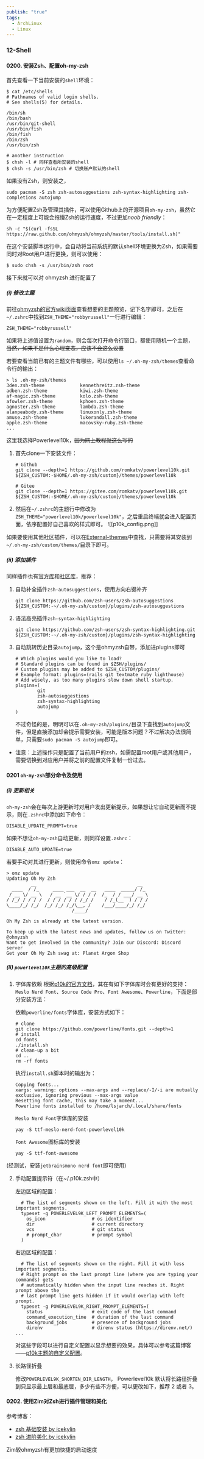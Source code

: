 ```yaml
---
publish: "true"
tags:
  - ArchLinux
  - Linux
---
```


### 12-Shell
#### 0200. 安装Zsh、配置oh-my-zsh

首先查看一下当前安装的`shell`环境：

```shell
$ cat /etc/shells
# Pathnames of valid login shells.
# See shells(5) for details.

/bin/sh
/bin/bash
/usr/bin/git-shell
/usr/bin/fish
/bin/fish
/bin/zsh
/usr/bin/zsh

# another instruction
$ chsh -l # 同样查看所安装的shell
$ chsh -s /usr/bin/zsh # 切换账户默认的shell
```

如果没有Zsh，则安装之，
```shell
sudo pacman -S zsh zsh-autosuggestions zsh-syntax-highlighting zsh-completions autojump
```

为方便配置Zsh及管理其插件，可以使用Github上的开源项目`oh-my-zsh`，虽然它在一定程度上可能会拖慢Zsh的运行速度，不过更加*noob friendly*：

```shell
sh -c "$(curl -fsSL https://raw.github.com/ohmyzsh/ohmyzsh/master/tools/install.sh)"
```

在这个安装脚本运行中，会自动将当前系统的默认shell环境更换为Zsh，如果需要同时对Root用户进行更换，则可以使用：
```shell
$ sudo chsh -s /usr/bin/zsh root
```

接下来就可以对 ohmyzsh 进行配置了

##### (i) 修改主题

前往[ohmyzsh的官方wiki页面](https://github.com/ohmyzsh/ohmyzsh/wiki/Themes)查看想要的主题预览，记下名字即可，之后在`~/.zshrc`中找到`ZSH_THEME="robbyrussell"`一行进行编辑：

```shell
ZSH_THEME="robbyrussell"
```

如果将上述值设置为`random`，则会每次打开命令行窗口，都使用随机一个主题，~~当然，如果不是什么心理变态，应该不会这么设置~~

若要查看当前已有的主题文件有哪些，可以使用`ls ~/.oh-my-zsh/themes`查看命令行的输出：

```shell
> ls .oh-my-zsh/themes
3den.zsh-theme             kennethreitz.zsh-theme
adben.zsh-theme            kiwi.zsh-theme
af-magic.zsh-theme         kolo.zsh-theme
afowler.zsh-theme          kphoen.zsh-theme
agnoster.zsh-theme         lambda.zsh-theme
alanpeabody.zsh-theme      linuxonly.zsh-theme
amuse.zsh-theme            lukerandall.zsh-theme
apple.zsh-theme            macovsky-ruby.zsh-theme
...
```

这里我选择Powerlevel10k，~~因为网上教程就这么写的~~

1. 首先clone一下安装文件：
   ```shell
   # Github
   git clone --depth=1 https://github.com/romkatv/powerlevel10k.git ${ZSH_CUSTOM:-$HOME/.oh-my-zsh/custom}/themes/powerlevel10k
   
   # Gitee
   git clone --depth=1 https://gitee.com/romkatv/powerlevel10k.git ${ZSH_CUSTOM:-$HOME/.oh-my-zsh/custom}/themes/powerlevel10k
   ```

2. 然后在`~/.zshrc`的主题行中修改为`ZSH_THEME="powerlevel10k/powerlevel10k"`，之后重启终端就会进入配置页面，依序配置好自己喜欢的样式即可。
![[p10k_config.png]]

如果要使用其他社区插件，可以在[External-themes](https://github.com/ohmyzsh/ohmyzsh/wiki/External-themes)中查找，只需要将其安装到`~/.oh-my-zsh/custom/themes/`目录下即可。

##### (ii) 添加插件
同样插件也有[官方库](https://github.com/ohmyzsh/ohmyzsh/wiki/Themes)和[社区库](https://github.com/ohmyzsh/ohmyzsh/wiki/External-plugins)，推荐：

1. 自动补全插件`zsh-autosuggestions`，使用方向右键补齐
   ```shell
   git clone https://github.com/zsh-users/zsh-autosuggestions ${ZSH_CUSTOM:-~/.oh-my-zsh/custom}/plugins/zsh-autosuggestions
   ```

2. 语法高亮插件`zsh-syntax-highlighting`
   ```shell
   git clone https://github.com/zsh-users/zsh-syntax-highlighting.git ${ZSH_CUSTOM:-~/.oh-my-zsh/custom}/plugins/zsh-syntax-highlighting
   ```

3. 自动跳转历史目录`autojump`，这个是ohmyzsh自带，添加进plugins即可
   ```shell
   # Which plugins would you like to load?
   # Standard plugins can be found in $ZSH/plugins/
   # Custom plugins may be added to $ZSH_CUSTOM/plugins/
   # Example format: plugins=(rails git textmate ruby lighthouse)
   # Add wisely, as too many plugins slow down shell startup.
   plugins=(
           git
           zsh-autosuggestions
           zsh-syntax-highlighting
           autojump
   )
   ```
   
   不过奇怪的是，明明可以在`.oh-my-zsh/plugins/`目录下查找到`autojump`文件，但是直接添加却会提示需要安装，可能是版本问题？不过解决办法很简单，只需要`sudo pacman -S autojump`即可。

- 注意：上述操作只是配置了当前用户的zsh，如需配置root用户或其他用户，需要切换到对应用户并将之前的配置文件复制一份过去。

#### 0201 `oh-my-zsh`部分命令及使用

##### (i) 更新相关

`oh-my-zsh`会在每次上游更新时对用户发出更新提示，如果想让它自动更新而不提示，则在`.zshrc`中添加如下命令：
```shell
DISABLE_UPDATE_PROMPT=true
```

如果不想让`oh-my-zsh`自动更新，则同样设置`.zshrc`：
```shell
DISABLE_AUTO_UPDATE=true
```

若要手动对其进行更新，则使用命令`omz update`：
```shell
> omz update
Updating Oh My Zsh
         __                                     __   
  ____  / /_     ____ ___  __  __   ____  _____/ /_  
 / __ \/ __ \   / __ `__ \/ / / /  /_  / / ___/ __ \ 
/ /_/ / / / /  / / / / / / /_/ /    / /_(__  ) / / / 
\____/_/ /_/  /_/ /_/ /_/\__, /    /___/____/_/ /_/  
                        /____/                       

Oh My Zsh is already at the latest version.

To keep up with the latest news and updates, follow us on Twitter: @ohmyzsh
Want to get involved in the community? Join our Discord: Discord server
Get your Oh My Zsh swag at: Planet Argon Shop

```

##### (ii) `powerlevel10k`主题的高级配置

1. 字体库依赖
   根据[p10k的官方文档](https://github.com/romkatv/powerlevel10k#meslo-nerd-font-patched-for-powerlevel10k)，其在有如下字体库时会有更好的支持：`Meslo Nerd Font`、`Source Code Pro`、`Font Awesome`、`Powerline`，下面是部分安装方法：
   
   依赖`powerline/fonts`字体库，安装方式如下：
   ```shell
   # clone
   git clone https://github.com/powerline/fonts.git --depth=1
   # install
   cd fonts
   ./install.sh
   # clean-up a bit
   cd ..
   rm -rf fonts
   ```

   执行`install.sh`脚本时的输出为：
   ```shell
   Copying fonts...
   xargs: warning: options --max-args and --replace/-I/-i are mutually exclusive, ignoring previous --max-args value
   Resetting font cache, this may take a moment...
   Powerline fonts installed to /home/lsjarch/.local/share/fonts
   ```

   `Meslo Nerd Font`字体库的安装
   ```shell
   yay -S ttf-meslo-nerd-font-powerlevel10k
   ```

   `Font Awesome`图标库的安装
   ```shell
   yay -S ttf-font-awesome
   ```

(经测试，安装`jetbrainsmono nerd font`即可使用)

2. 手动配置提示符（在~/.p10k.zsh中）

   左边区域的配置：
   ```shell
     # The list of segments shown on the left. Fill it with the most important segments.
     typeset -g POWERLEVEL9K_LEFT_PROMPT_ELEMENTS=(
       os_icon                 # os identifier
       dir                     # current directory
       vcs                     # git status
       # prompt_char           # prompt symbol
     )
   
   ```

   右边区域的配置：
   ```shell
     # The list of segments shown on the right. Fill it with less important segments.
     # Right prompt on the last prompt line (where you are typing your commands) gets
     # automatically hidden when the input line reaches it. Right prompt above the
     # last prompt line gets hidden if it would overlap with left prompt.
     typeset -g POWERLEVEL9K_RIGHT_PROMPT_ELEMENTS=(
       status                  # exit code of the last command
       command_execution_time  # duration of the last command
       background_jobs         # presence of background jobs
       direnv                  # direnv status (https://direnv.net/)
   ...
   ```

   对这些字段可以进行自定义配置以显示想要的效果，具体可以参考这篇博客——[p10k主题的自定义配置](https://juejin.cn/post/6887221986980790280#heading-9)。

3. 长路径折叠

   修改`POWERLEVEL9K_SHORTEN_DIR_LENGTH`，
   Powerlevel10k 默认将长路径折叠到只显示最上层和最底层，多少有些不方便，可以更改如下，推荐 2 或者 3。

#### 0202. 使用Zim对Zsh进行插件管理和美化
参考博客：
- [zsh 基础安装 by icekylin](https://arch.icekylin.online/advanced/optional-cfg-1.html#%F0%9F%9A%80-zsh)
- [zsh 进阶美化 by icekylin](https://arch.icekylin.online/advanced/beauty-3.html#_2-zsh-%E7%BE%8E%E5%8C%96)

Zim较ohmyzsh有更加快捷的启动速度
